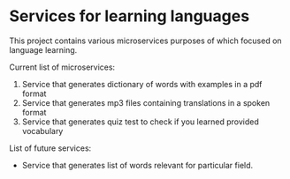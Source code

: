 # Services for learning languages
This project contains various microservices purposes of which focused on language learning.  

Current list of microservices:
1. Service that generates dictionary of words with examples in a pdf format
2. Service that generates mp3 files containing translations in a spoken format
3. Service that generates quiz test to check if you learned provided vocabulary

List of future services:
- Service that generates list of words relevant for particular field.